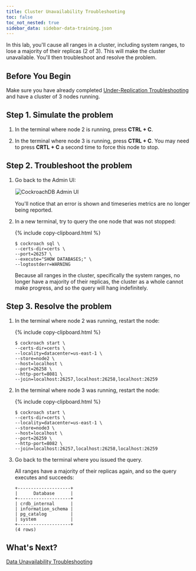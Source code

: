 ```yaml
---
title: Cluster Unavailability Troubleshooting
toc: false
toc_not_nested: true
sidebar_data: sidebar-data-training.json
---
```


In this lab, you'll cause all ranges in a cluster, including system ranges, to lose a majority of their replicas (2 of 3). This will make the cluster unavailable. You'll then troubleshoot and resolve the problem.

<style>
  #toc ul:before {
    content: "Hands-on Lab"
  }
</style>
<div id="toc"></div>

## Before You Begin

Make sure you have already completed [Under-Replication Troubleshooting](under-replication-troubleshooting.html) and have a cluster of 3 nodes running.

## Step 1. Simulate the problem

1. In the terminal where node 2 is running, press **CTRL + C**.

2. In the terminal where node 3 is running, press **CTRL + C**. You may need to press **CRTL + C** a second time to force this node to stop.  

## Step 2. Troubleshoot the problem

1. Go back to the Admin UI:

    <img src="{{ 'images/training-13.png' | relative_url }}" alt="CockroachDB Admin UI" style="border:1px solid #eee;max-width:100%" />

    You'll notice that an error is shown and timeseries metrics  are no longer being reported.

2. In a new terminal, try to query the one node that was not stopped:

    {% include copy-clipboard.html %}
    ~~~ shell
    $ cockroach sql \
    --certs-dir=certs \
    --port=26257 \
    --execute="SHOW DATABASES;" \
    --logtostderr=WARNING
    ~~~

    Because all ranges in the cluster, specifically the system ranges, no longer have a majority of their replicas, the cluster as a whole cannot make progress, and so the query will hang indefinitely.

## Step 3. Resolve the problem

1. In the terminal where node 2 was running, restart the node:

    {% include copy-clipboard.html %}
    ~~~ shell
    $ cockroach start \
    --certs-dir=certs \
    --locality=datacenter=us-east-1 \
    --store=node2 \
    --host=localhost \
    --port=26258 \
    --http-port=8081 \
    --join=localhost:26257,localhost:26258,localhost:26259
    ~~~

2. In the terminal where node 3 was running, restart the node:

    {% include copy-clipboard.html %}
    ~~~ shell
    $ cockroach start \
    --certs-dir=certs \
    --locality=datacenter=us-east-1 \
    --store=node3 \
    --host=localhost \
    --port=26259 \
    --http-port=8082 \
    --join=localhost:26257,localhost:26258,localhost:26259
    ~~~

3. Go back to the terminal where you issued the query.

    All ranges have a majority of their replicas again, and so the query executes and succeeds:

    ~~~
    +--------------------+
    |      Database      |
    +--------------------+
    | crdb_internal      |
    | information_schema |
    | pg_catalog         |
    | system             |
    +--------------------+
    (4 rows)
    ~~~

## What's Next?

[Data Unavailability Troubleshooting](data-unavailability-troubleshooting.html)
